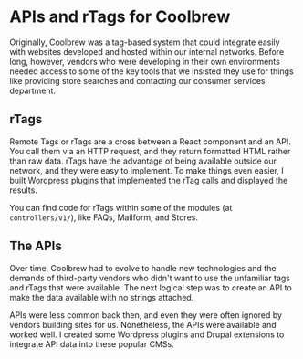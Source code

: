 # APIs and rTags for Coolbrew

Originally, Coolbrew was a tag-based system that could integrate easily with websites developed and hosted within our internal networks. Before long, however, vendors who were developing in their own environments needed access to some of the key tools that we insisted they use for things like providing store searches and contacting our consumer services department.

## rTags

Remote Tags or rTags are a cross between a React component and an API. You call them via an HTTP request, and they return formatted HTML rather than raw data. rTags have the advantage of being available outside our network, and they were easy to implement. To make things even easier, I built Wordpress plugins that implemented the rTag calls and displayed the results.

You can find code for rTags within some of the modules (at `controllers/v1/`), like FAQs, Mailform, and Stores.

## The APIs

Over time, Coolbrew had to evolve to handle new technologies and the demands of third-party vendors who didn't want to use the unfamiliar tags and rTags that were available. The next logical step was to create an API to make the data available with no strings attached.

APIs were less common back then, and even they were often ignored by vendors building sites for us. Nonetheless, the APIs were available and worked well. I created some Wordpress plugins and Drupal extensions to integrate API data into these popular CMSs.